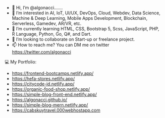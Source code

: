 - 👋 Hi, I’m @algonacci.......
- 👀 I’m interested in AI, IoT, UI/UX, DevOps, Cloud, Webdev, Data Science, Machine & Deep Learning, Mobile Apps Development, Blockchain, Serverless, Gamedev, AR/VR, etc.
- 🌱 I’m currently learning HTML, CSS, Bootstrap 5, Scss, JavaScript, PHP, R Language, Python, Go, Q#, and Dart.
- 💞️ I’m looking to collaborate on Start-up or freelance project.
- 📫 How to reach me? You can DM me on twitter https://twitter.com/algonacci

💻 My Portfolio:
- https://frontend-bootcamps.netlify.app/
- https://hefa-stores.netlify.app/
- https://citycode-id.netlify.app/
- https://organic-food-shop.netlify.app/
- https://simple-blog-front-end.netlify.app/
- https://algonacci.github.io/
- https://simple-blog-mern.netlify.app/
- https://cabskuytravel.000webhostapp.com


<!---
mistercirenk/mistercirenk is a ✨ special ✨ repository because its `README.md` (this file) appears on your GitHub profile.
You can click the Preview link to take a look at your changes.
--->
